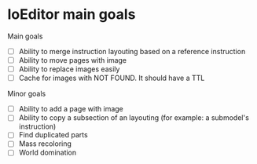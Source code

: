 IoEditor main goals
===================

Main goals
- [ ] Ability to merge instruction layouting based on a reference instruction
- [ ] Ability to move pages with image
- [ ] Ability to replace images easily
- [ ] Cache for images with NOT FOUND. It should have a TTL

Minor goals
- [ ] Ability to add a page with image
- [ ] Ability to copy a subsection of an layouting (for example: a submodel's instruction)
- [ ] Find duplicated parts
- [ ] Mass recoloring
- [ ] World domination